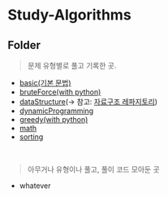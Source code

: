 # Study-Algorithms

## Folder

> 문제 유형별로 풀고 기록한 곳.
- <a href="https://github.com/1Dohyeon/Study-Algorithms/tree/main/basic">basic(기본 문법)</a>
- <a href="https://github.com/1Dohyeon/Study-Algorithms/tree/main/bruteForce/py">bruteForce(with python)</a>
- <a href="https://github.com/1Dohyeon/Study-Algorithms/tree/main/dataStructure">dataStructure</a>(-> 참고: <a href="https://github.com/1Dohyeon/Study-DataStructure">자료구조 레파지토리</a>)
- <a href="https://github.com/1Dohyeon/Study-Algorithms/tree/main/dynamicProgramming">dynamicProgramming</a>
- <a href="https://github.com/1Dohyeon/Study-Algorithms/tree/main/greedy/baekjoon/py">greedy(with python)</a>
- <a href="https://github.com/1Dohyeon/Study-Algorithms/tree/main/math">math</a>
- <a href="https://github.com/1Dohyeon/Study-Algorithms/tree/main/sorting">sorting</a>
<br>

> 아무거나 유형이나 풀고, 풀이 코드 모아둔 곳
- whatever
<br>